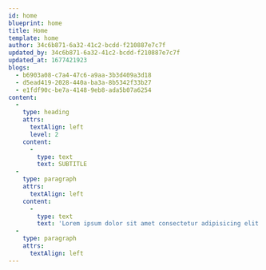 ```yaml
---
id: home
blueprint: home
title: Home
template: home
author: 34c6b871-6a32-41c2-bcdd-f210887e7c7f
updated_by: 34c6b871-6a32-41c2-bcdd-f210887e7c7f
updated_at: 1677421923
blogs:
  - b6903a08-c7a4-47c6-a9aa-3b3d409a3d18
  - d5ead419-2028-440a-ba3a-8b5342f33b27
  - e1fdf90c-be7a-4148-9eb8-ada5b07a6254
content:
  -
    type: heading
    attrs:
      textAlign: left
      level: 2
    content:
      -
        type: text
        text: SUBTITLE
  -
    type: paragraph
    attrs:
      textAlign: left
    content:
      -
        type: text
        text: 'Lorem ipsum dolor sit amet consectetur adipisicing elit. Cupiditate, qui sint sunt eos veniam vel maxime, voluptatibus repellendus reprehenderit temporibus itaque modi placeat velit voluptatum omnis ipsa saepe cumque eligendi?'
  -
    type: paragraph
    attrs:
      textAlign: left
---
```

